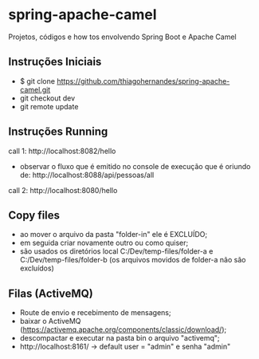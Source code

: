 # spring-apache-camel
Projetos, códigos e how tos envolvendo Spring Boot e Apache Camel

## Instruções Iniciais
- $ git clone https://github.com/thiagohernandes/spring-apache-camel.git
- git checkout dev
- git remote update

## Instruções Running
call 1:
http://localhost:8082/hello
- observar o fluxo que é emitido no console de execução que é oriundo de: http://localhost:8088/api/pessoas/all

call 2:
http://localhost:8080/hello

## Copy files
- ao mover o arquivo da pasta "folder-in" ele é EXCLUÍDO; 
- em seguida criar novamente outro ou como quiser;
- são usados os diretórios local C:/Dev/temp-files/folder-a e C:/Dev/temp-files/folder-b (os arquivos movidos de folder-a não são excluídos)

## Filas (ActiveMQ)
- Route de envio e recebimento de mensagens;
- baixar o ActiveMQ (https://activemq.apache.org/components/classic/download/);
- descompactar e executar na pasta bin o arquivo "activemq";
- http://localhost:8161/ -> default user = "admin" e senha "admin"




